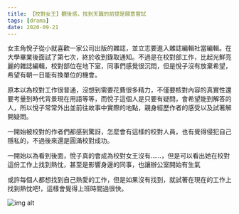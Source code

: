```yaml
---
title: 【校對女王】觀後感，找到天職的前提是願意嘗試
tags: [drama]
date: 2020-09-21
---
```

<!--truncate-->
女主角悅子從小就喜歡一家公司出版的雜誌，並立志要進入雜誌編輯社當編輯。在大學畢業後面試了第七次，終於收到錄取通知。不過是在校對部工作，比起光鮮亮麗的雜誌編輯，校對部位在地下室，同事們感覺很沉悶，但是悅子沒有放棄希望，希望有朝一日能有換單位的機會。

原本以為校對工作很普通，沒想到需要花費很多精力，不僅要核對內容的真實性還要考量到時代背景現在用語等等，而悅子這個人是只要有疑問，會希望能到解答的人，所以悅子常常外出並前往故事中實際的地點，親身經歷作者的感受以及試著解開疑問。

一開始被校對的作者們都感到驚訝，怎麼會有這樣的校對人員，也有覺得侵犯自己隱私的，不過後來還是圓滿校對成功。

一開始以為看到後面，悅子真的會成為校對女王沒有……，但是可以看出她在校對這份工作上找到熱忱，甚至是影響身邊的同事，也讓辦公室開始有生氣

或許每個人都想找到自己熱愛的工作，但是如果沒有找到，就試著在現在的工作上找到熱忱吧!，這樣會覺得上班時間過很快。

![img alt](/img/blog/jiminisugoi.jpg)